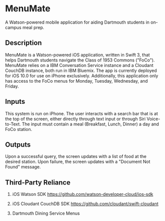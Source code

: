 # MenuMate
A Watson-powered mobile application for aiding Dartmouth students in on-campus meal prep.

Description
---------------------------
MenuMate is a Watson-powered iOS application, written in Swift 3, that helps Dartmouth students navigate the Class of 1953 Commons ("FoCo"). MenuMate relies on a IBM Conversation Service instance and a Cloudant CouchDB instance, both run in IBM Bluemix. The app is currently deployed for iOS 10.0 for use on iPhone exclusively. Additionally, this application only has access to the FoCo menus for Monday, Tuesday, Wednesday, and Friday. 

Inputs
---------------------------
This system is run on iPhone. The user interacts with a search bar that is at the top of the screen, either directly through text input or through Siri Voice-to-Text. The input must contain a meal (Breakfast, Lunch, Dinner) a day and FoCo station.

Outputs
---------------------------
Upon a successful query, the screen updates with a list of food at the desired station. Upon failure, the screen updates with a "Document Not Found" message.

Third-Party Reliance
---------------------------

1.	iOS Watson SDK
	https://github.com/watson-developer-cloud/ios-sdk

2.	iOS Cloudant CouchDB SDK
	https://github.com/cloudant/swift-cloudant

3.	Dartmouth Dining Service Menus

